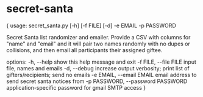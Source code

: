 # secret-santa

{
usage: secret_santa.py [-h] [-f FILE] [-d] -e EMAIL -p PASSWORD

Secret Santa list randomizer and emailer. Provide a CSV with columns for "name" and "email" and it
will pair two names randomly with no dupes or collisions, and then email all participants their
assigned giftee.

options:
  -h, --help            show this help message and exit
  -f FILE, --file FILE  input file, names and emails
  -d, --debug           increase output verbosity; print list of gifters/recipients; send no emails
  -e EMAIL, --email EMAIL
                        email address to send secret santa notices from
  -p PASSWORD, --password PASSWORD
                        application-specific password for gmail SMTP access
}